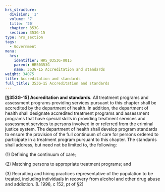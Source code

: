 ```yaml
---
hrs_structure:
  division: '1'
  volume: '7'
  title: '20'
  chapter: 353G
  section: 353G-15
type: hrs_section
tags:
  - Government
menu:
  hrs:
    identifier: HRS_0353G-0015
    parent: HRS0353G
    name: 353G-15 Accreditation and standards
weight: 34075
title: Accreditation and standards
full_title: 353G-15 Accreditation and standards
---
```

**[§353G-15] Accreditation and standards.** All treatment programs and assessment programs providing services pursuant to this chapter shall be accredited by the department of health. In addition, the department of health shall designate accredited treatment programs and assessment programs that have special skills in providing treatment services and assessment services to persons involved in or referred from the criminal justice system. The department of health shall develop program standards to ensure the provision of the full continuum of care for persons ordered to participate in a treatment program pursuant to this chapter. The standards shall address, but need not be limited to, the following:

(1) Defining the continuum of care;

(2) Matching persons to appropriate treatment programs; and

(3) Recruiting and hiring practices representative of the population to be treated, including individuals in recovery from alcohol and other drug abuse and addiction. [L 1998, c 152, pt of §2]